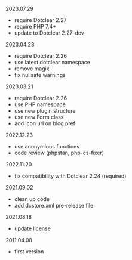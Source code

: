 2023.07.29
- require Dotclear 2.27
- require PHP 7.4+
- update to Dotclear 2.27-dev

2023.04.23
- require Dotclear 2.26
- use latest dotclear namespace
- remove magix
- fix nullsafe warnings

2023.03.21
- require Dotclear 2.26
- use PHP namespace
- use new plugin structure
- use new Form class
- add icon url on blog pref

2022.12.23
- use anonymlous functions
- code review (phpstan, php-cs-fixer)

2022.11.20
- fix compatibility with Dotclear 2.24 (required)

2021.09.02
- clean up code
- add dcstore.xml pre-release file

2021.08.18
- update license

2011.04.08
- first version